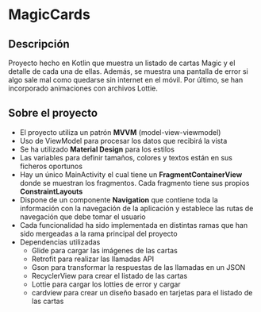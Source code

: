 # MagicCards

## Descripción

Proyecto hecho en Kotlin que muestra un listado de cartas Magic y el detalle de cada una de ellas. Además, se muestra una pantalla de error si algo sale mal como quedarse sin internet en el móvil. Por último, se han incorporado animaciones con archivos Lottie.

## Sobre el proyecto

* El proyecto utiliza un patrón **MVVM** (model-view-viewmodel)
* Uso de ViewModel para procesar los datos que recibirá la vista
* Se ha utilizado **Material Design** para los estilos
* Las variables para definir tamaños, colores y textos están en sus ficheros oportunos
* Hay un único MainActivity el cual tiene un **FragmentContainerView** donde se muestran los fragmentos. Cada fragmento tiene sus propios **ConstraintLayouts**
* Dispone de un componente **Navigation** que contiene toda la información con la navegación de la aplicación y establece las rutas de navegación que debe tomar el usuario
* Cada funcionalidad ha sido implementada en distintas ramas que han sido mergeadas a la rama principal del proyecto
* Dependencias utilizadas
  - Glide para cargar las imágenes de las cartas
  - Retrofit para realizar las llamadas API
  - Gson para transformar la respuestas de las llamadas en un JSON
  - RecyclerView para crear el listado de las cartas
  - Lottie para cargar los lotties de error y cargar
  - cardview para crear un diseño basado en tarjetas para el listado de las cartas

